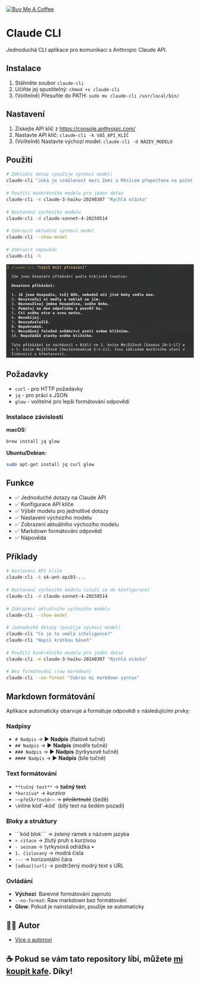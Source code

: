 <a href="https://www.buymeacoffee.com/michalsara" target="_blank"><img src="https://cdn.buymeacoffee.com/buttons/v2/default-red.png" alt="Buy Me A Coffee" style="height: 60px !important;width: 217px !important;" ></a>


# Claude CLI

Jednoduchá CLI aplikace pro komunikaci s Anthropic Claude API.

## Instalace

1. Stáhněte soubor `claude-cli`
2. Učiňte jej spustitelný: `chmod +x claude-cli`
3. (Volitelně) Přesuňte do PATH: `sudo mv claude-cli /usr/local/bin/`

## Nastavení

1. Získejte API klíč z https://console.anthropic.com/
2. Nastavte API klíč: `claude-cli -k VÁŠ_API_KLÍČ`
3. (Volitelně) Nastavte výchozí model: `claude-cli -d NÁZEV_MODELU`

## Použití

```bash
# Základní dotaz (použije výchozí model)
claude-cli "Jaká je vzdálenost mezi Zemí a Měsícem přepočtena na počet Škoda Fábií?"

# Použití konkrétního modelu pro jeden dotaz
claude-cli -m claude-3-haiku-20240307 "Rychlá otázka"

# Nastavení výchozího modelu
claude-cli -d claude-sonnet-4-20250514

# Zobrazit aktuální výchozí model
claude-cli --show-model

# Zobrazit nápovědu
claude-cli -h
```

<p align="center">
  <img src="screenshot.png" alt="Screenshot">
</p>

## Požadavky

- `curl` - pro HTTP požadavky
- `jq` - pro práci s JSON
- `glow` - volitelné pro lepší formátování odpovědí

### Instalace závislostí

**macOS:**
```bash
brew install jq glow
```

**Ubuntu/Debian:**
```bash
sudo apt-get install jq curl glow
```

## Funkce

- ✅ Jednoduché dotazy na Claude API
- ✅ Konfigurace API klíče
- ✅ Výběr modelu pro jednotlivé dotazy
- ✅ Nastavení výchozího modelu
- ✅ Zobrazení aktuálního výchozího modelu
- ✅ Markdown formátování odpovědí
- ✅ Nápověda

## Příklady

```bash
# Nastavení API klíče
claude-cli -k sk-ant-api03-...

# Nastavení výchozího modelu (uloží se do konfigurace)
claude-cli -d claude-sonnet-4-20250514

# Zobrazení aktuálního výchozího modelu
claude-cli --show-model

# Jednoduché dotazy (použije výchozí model)
claude-cli "Co je to umělá inteligence?"
claude-cli "Napiš krátkou báseň"

# Použití konkrétního modelu pro jeden dotaz
claude-cli -m claude-3-haiku-20240307 "Rychlá otázka"

# Bez formátování (raw markdown)
claude-cli --no-format "Zobraz mi markdown syntax"
```

## Markdown formátování

Aplikace automaticky obarvuje a formátuje odpovědi s následujícími prvky:

### Nadpisy
- `# Nadpis` → ▶ **Nadpis** (fialově tučně)
- `## Nadpis` → ▶ **Nadpis** (modře tučně)  
- `### Nadpis` → ▶ **Nadpis** (tyrkysově tučně)
- `#### Nadpis` → ▶ **Nadpis** (bíle tučně)

### Text formátování
- `**tučný text**` → **tučný text**
- `*kurzíva*` → *kurzíva* 
- `~~přeškrtnuté~~` → ~~přeškrtnuté~~ (šedě)
- `\`inline kód\`` → `kód` (bílý text na šedém pozadí)

### Bloky a struktury
- \`\`\`kód blok\`\`\` → zelený rámek s názvem jazyka
- `> citace` → žlutý pruh s kurzívou
- `- seznam` → tyrkysová odrážka •
- `1. číslovaný` → modrá čísla
- `---` → horizontální čára
- `[odkaz](url)` → podtržený modrý text s URL

### Ovládání
- **Výchozí**: Barevné formátování zapnuto
- `--no-format`: Raw markdown bez formátování
- **Glow**: Pokud je nainstalován, použije se automaticky

## 🧑‍💻 Autor

- [Více o autorovi](https://www.michalsara.cz)

## ☕ Pokud se vám tato repository líbí, můžete **[mi koupit kafe](https://www.buymeacoffee.com/michalsara)**. Díky!